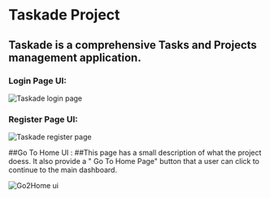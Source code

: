 # Taskade Project

## Taskade is a comprehensive Tasks and Projects management application.


### Login Page UI:

![Taskade login page](https://github.com/user-attachments/assets/d3f78d59-9912-4b15-8a30-8b6d981da191)


### Register Page UI:

![Taskade register page](https://github.com/user-attachments/assets/5958b20a-bca4-4be4-9976-171615b78f29)


##Go To Home UI :
##This page has a small description of what the project doess. It also provide a " Go To Home Page" button that a user can click to continue to the main dashboard.

![Go2Home ui](https://github.com/user-attachments/assets/924c3415-863b-4a73-9ce8-203ad61e72a3)


